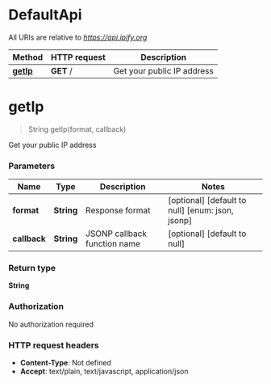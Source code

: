 # DefaultApi

All URIs are relative to *https://api.ipify.org*

| Method | HTTP request | Description |
|------------- | ------------- | -------------|
| [**getIp**](DefaultApi.md#getIp) | **GET** / | Get your public IP address |


<a name="getIp"></a>
# **getIp**
> String getIp(format, callback)

Get your public IP address

### Parameters

|Name | Type | Description  | Notes |
|------------- | ------------- | ------------- | -------------|
| **format** | **String**| Response format | [optional] [default to null] [enum: json, jsonp] |
| **callback** | **String**| JSONP callback function name | [optional] [default to null] |

### Return type

**String**

### Authorization

No authorization required

### HTTP request headers

- **Content-Type**: Not defined
- **Accept**: text/plain, text/javascript, application/json

